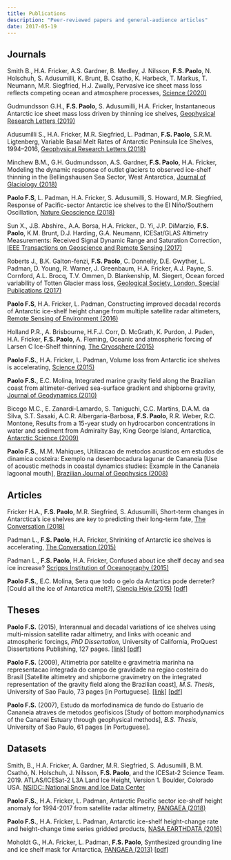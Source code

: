 ```yaml
---
title: Publications
description: "Peer-reviewed papers and general-audience articles"
date: 2017-05-19
---
```


## Journals

Smith B., H.A. Fricker, A.S. Gardner, B. Medley, J. Nilsson, **F.S. Paolo**, N. Holschuh, S. Adusumilli, K. Brunt, B. Csatho, K. Harbeck, T. Markus, T. Neumann, M.R. Siegfried, H.J. Zwally, Pervasive ice sheet mass loss reflects competing ocean and atmosphere processes, [Science (2020)](https://science.sciencemag.org/content/early/2020/04/29/science.aaz5845)

Gudmundsson G.H., **F.S. Paolo**, S. Adusumilli, H.A. Fricker, Instantaneous Antarctic ice sheet mass loss driven by thinning ice shelves, [Geophysical Research Letters (2019)](https://dx.doi.org/10.1029/2019GL085027)


Adusumilli S., H.A. Fricker, M.R. Siegfried, L. Padman, **F.S. Paolo**, S.R.M. Ligtenberg, Variable Basal Melt Rates of Antarctic Peninsula Ice Shelves, 1994–2016, [Geophysical Research Letters (2018)](https://dx.doi.org/10.1002/2017GL076652)

Minchew B.M., G.H. Gudmundsson, A.S. Gardner, **F.S. Paolo**, H.A. Fricker, Modeling the dynamic response of outlet glaciers to observed ice-shelf thinning in the Bellingshausen Sea Sector, West Antarctica, [Journal of Glaciology (2018)](https://dx.doi.org/10.1017/jog.2018.24)

**Paolo F.S**, L. Padman, H.A. Fricker, S. Adusumilli, S. Howard, M.R. Siegfried, Response of Pacific-sector Antarctic ice shelves to the El Niño/Southern Oscillation, [Nature Geoscience (2018)](http://dx.doi.org/10.1038/s41561-017-0033-0)

Sun X., J.B. Abshire., A.A. Borsa, H.A. Fricker., D. Yi, J.P. DiMarzio, **F.S. Paolo**, K.M. Brunt, D.J. Harding, G.A. Neumann, ICESat/GLAS Altimetry Measurements: Received Signal Dynamic Range and Saturation Correction, [IEEE Transactions on Geoscience and Remote Sensing (2017)](https://dx.doi.org/10.1109/TGRS.2017.2702126)

Roberts J., B.K. Galton-fenzi, **F.S. Paolo**, C. Donnelly, D.E. Gwyther, L. Padman, D. Young, R. Warner, J. Greenbaum, H.A. Fricker, A.J. Payne, S. Cornford, A.L. Brocq, T.V. Ommen, D. Blankenship, M. Siegert, Ocean forced variability of Totten Glacier mass loss, [Geological Society, London, Special Publications (2017)](https://dx.doi.org/10.1144/SP461.6)

**Paolo F.S**, H.A. Fricker, L. Padman, Constructing improved decadal records of Antarctic ice-shelf height change from multiple satellite radar altimeters, [Remote Sensing of Environment (2016)](http://dx.doi.org/10.1016/j.rse.2016.01.026)

Holland P.R., A. Brisbourne, H.F.J. Corr, D. McGrath, K. Purdon, J. Paden, H.A. Fricker, **F.S. Paolo**, A. Fleming, Oceanic and atmospheric forcing of Larsen C Ice-Shelf thinning, [The Cryosphere (2015)](http://dx.doi.org/10.5194/tc-9-1005-2015)

**Paolo F.S.**, H.A. Fricker, L. Padman, Volume loss from Antarctic ice shelves is accelerating, [Science (2015)](http://dx.doi.org/10.1126/science.aaa0940)

**Paolo F.S.**, E.C. Molina, Integrated marine gravity field along the Brazilian coast from altimeter-derived sea-surface gradient and shipborne gravity, [Journal of Geodynamics (2010)](http://dx.doi.org/10.1016/j.jog.2010.04.003)

Bicego M.C., E. Zanardi-Lamardo, S. Taniguchi, C.C. Martins, D.A.M. da Silva, S.T. Sasaki, A.C.R. Albergaria-Barbosa, **F.S. Paolo**, R.R. Weber, R.C. Montone, Results from a 15-year study on hydrocarbon concentrations in water and sediment from Admiralty Bay, King George Island, Antarctica, [Antarctic Science (2009)](http://dx.doi.org/10.1017/S0954102009001734)

**Paolo F.S.**, M.M. Mahiques, Utilizacao de metodos acusticos em estudos de dinamica costeira: Exemplo na desembocadura lagunar de Cananeia [Use of acoustic methods in coastal dynamics studies: Example in the Cananeia lagoonal mouth], [Brazilian Journal of Geophysics (2008)](http://dx.doi.org/10.1590/S0102-261X2008000200008)


## Articles

Fricker H.A., **F.S. Paolo**, M.R. Siegfried, S. Adusumilli, Short-term changes in Antarctica’s ice shelves are key to predicting their long-term fate, [The Conversation (2018)](https://theconversation.com/short-term-changes-in-antarcticas-ice-shelves-are-key-to-predicting-their-long-term-fate-95207)

Padman L., **F.S. Paolo**, H.A. Fricker, Shrinking of Antarctic ice shelves is accelerating, [The Conversation (2015)](https://theconversation.com/shrinking-of-antarctic-ice-shelves-is-accelerating-39273)

Padman L., **F.S. Paolo**, H.A. Fricker, Confused about ice shelf decay and sea ice increase? [Scripps Institution of Oceanography (2015)](http://glaciology.weebly.com/articles.html)

**Paolo F.S.**, E.C. Molina, Sera que todo o gelo da Antartica pode derreter? [Could all the ice of Antarctica melt?], [Ciencia Hoje (2015)](http://chc.cienciahoje.uol.com.br/multimidia/revistas/reduzidas//268/?revista=268#8) [[pdf]](https://www.dropbox.com/s/qspgytpen50vmlz/Edicao_268_otimizado.pdf?dl=0)


## Theses

**Paolo F.S.** (2015), Interannual and decadal variations of ice shelves using multi-mission satellite radar altimetry, and links with oceanic and atmospheric forcings, *PhD Dissertation*, University of California, ProQuest Dissertations Publishing, 127 pages. [[link]](http://fspaolo.net/work/phd/) [[pdf]](https://github.com/fspaolo/phd-thesis/blob/master/thesis.pdf)

**Paolo F.S.** (2009), Altimetria por satelite e gravimetria marinha na representacao integrada do campo de gravidade na regiao costeira do Brasil [Satellite altimetry and shipborne gravimetry on the integrated representation of the gravity field along the Brazilian coast], *M.S. Thesis*, University of Sao Paulo, 73 pages [in Portuguese]. [[link]](http://fspaolo.net/work/ms/) [[pdf]](http://www.iag.usp.br/pos/sites/default/files/m_fernando_s_paolo.pdf)

**Paolo F.S.** (2007), Estudo da morfodinamica de fundo do Estuario de Cananeia atraves de metodos geofisicos [Study of bottom morphodynamics of the Cananei Estuary through geophysical methods], *B.S. Thesis*, University of Sao Paulo, 61 pages [in Portuguese]. 


## Datasets

Smith, B., H.A. Fricker, A. Gardner, M.R. Siegfried, S. Adusumilli, B.M. Csathó, N. Holschuh, J. Nilsson, **F.S. Paolo**, and the ICESat-2 Science Team. 2019. ATLAS/ICESat-2 L3A Land Ice Height, Version 1. Boulder, Colorado USA. [NSIDC: National Snow and Ice Data Center](https://dx.doi.org/10.5067/ATLAS/ATL06.001)

**Paolo F.S.**, H.A. Fricker, L. Padman, Antarctic Pacific sector ice-shelf height anomaly for 1994-2017 from satellite radar altimetry, [PANGAEA (2018)](https://dx.doi.org/10.1594/PANGAEA.882376)

**Paolo F.S.**, H.A. Fricker, L. Padman, Antarctic ice-shelf height-change rate and height-change time series gridded products, [NASA EARTHDATA (2016)](https://sealevel.nasa.gov/data/dataset/?identifier=SLCP_ice_shelf_dh_v1_1)

Moholdt G., H.A. Fricker, L. Padman, **F.S. Paolo**, Synthesized grounding line and ice shelf mask for Antarctica, [PANGAEA (2013)](http://dx.doi.pangaea.de/10.1594/PANGAEA.819150) [[pdf]](http://epic.awi.de/33781/4/Moholdt_etal.pdf)
